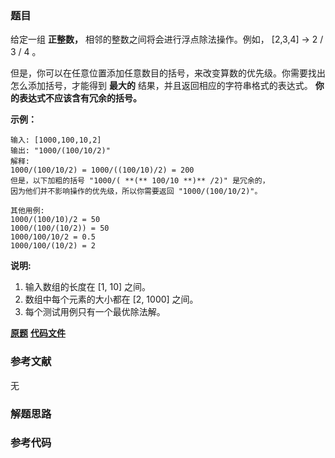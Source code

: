### 题目
给定一组 **正整数，** 相邻的整数之间将会进行浮点除法操作。例如， [2,3,4] -> 2 / 3 / 4 。

但是，你可以在任意位置添加任意数目的括号，来改变算数的优先级。你需要找出怎么添加括号，才能得到 **最大的** 结果，并且返回相应的字符串格式的表达式。
**你的表达式不应该含有冗余的括号。**

**示例：**

    
    
    输入: [1000,100,10,2]
    输出: "1000/(100/10/2)"
    解释:
    1000/(100/10/2) = 1000/((100/10)/2) = 200
    但是，以下加粗的括号 "1000/( **(** 100/10 **)** /2)" 是冗余的，
    因为他们并不影响操作的优先级，所以你需要返回 "1000/(100/10/2)"。
    
    其他用例:
    1000/(100/10)/2 = 50
    1000/(100/(10/2)) = 50
    1000/100/10/2 = 0.5
    1000/100/(10/2) = 2
    

**说明:**

  1. 输入数组的长度在 [1, 10] 之间。
  2. 数组中每个元素的大小都在 [2, 1000] 之间。
  3. 每个测试用例只有一个最优除法解。

 **[原题](https://leetcode-cn.com/problems/optimal-division/)**    **[代码文件]()**


### 参考文献
无

### 解题思路




### 参考代码

```go


```




